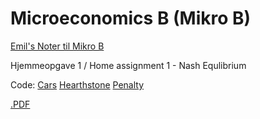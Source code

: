 # Microeconomics B (Mikro B)

[Emil's Noter til Mikro B](https://github.com/tdh424/CoputerscienceEconomics/blob/Microeconomics-B/Mikro_B.pdf)

Hjemmeopgave 1 / Home assignment 1 - Nash Equlibrium

Code: [Cars](https://github.com/tdh424/CoputerscienceEconomics/blob/Microeconomics-B/cars.ipynb) [Hearthstone](https://github.com/tdh424/CoputerscienceEconomics/blob/Microeconomics-B/hearthstone.ipynb) [Penalty](https://github.com/tdh424/CoputerscienceEconomics/blob/Microeconomics-B/penalty.ipynb) 

[.PDF](https://github.com/tdh424/CoputerscienceEconomics/blob/Microeconomics-B/Hjemmeopgave_1.pdf)

